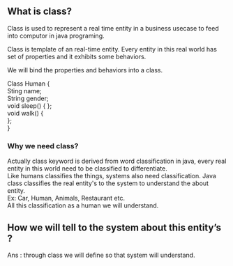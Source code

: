 ## What is class?
Class is used to represent a real time entity in a business usecase to feed into computor in java programing. 

Class is template of an real-time entity. Every entity in this real world has set of properties and it exhibits some behaviors.

We will bind the properties and behaviors into a class.

Class Human {  
	Sting name;  
	String gender;  
	void sleep() { 
  };  
	void walk() {  
  };  
}

### Why we need class?
Actually class keyword is derived from word classification in java, every real entity in this world need to be classified to differentiate.   
Like humans classifies the things, systems also need classification. Java class classifies the real entity's to the system to understand the about entity.  
Ex: Car, Human, Animals, Restaurant etc.  
All this classification as a human we will understand.  

## How we will tell to the system about this entity’s ?
Ans : through class we will define so that system will understand.
